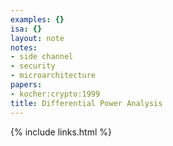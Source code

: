 ```yaml
---
examples: {}
isa: {}
layout: note
notes:
- side channel
- security
- microarchitecture
papers:
- kocher:crypto:1999
title: Differential Power Analysis
---
```

{% include links.html %}
